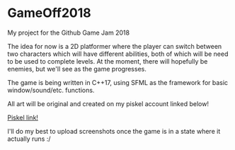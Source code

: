 # GameOff2018
My project for the Github Game Jam 2018

The idea for now is a 2D platformer where the player can switch between two characters which will have different abilities,
both of which will be need to be used to complete levels. At the moment, there will hopefully be enemies, but we'll see as
the game progresses.

The game is being written in C++17, using SFML as the framework for basic window/sound/etc. functions.

All art will be original and created on my piskel account linked below!

[Piskel link!](https://www.piskelapp.com/user/4977014434955264)

I'll do my best to upload screenshots once the game is in a state where it actually runs :/
